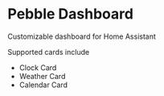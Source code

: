 # Pebble Dashboard

Customizable dashboard for Home Assistant

Supported cards include

- Clock Card
- Weather Card
- Calendar Card
